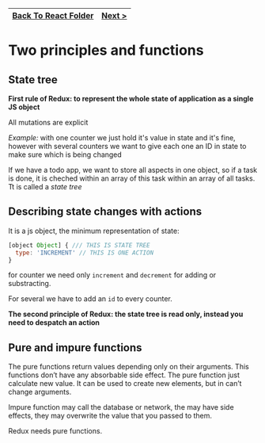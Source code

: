 | [Back To React Folder](https://github.com/reginPekin/Frontend/tree/master/Dan%20Abramov%20-%20redux) | [Next >](2%20Reducer.md) |
| --------------------------------------------------------------------------------------------------------------- | --------------------------------- |

<h1>Two principles and functions</h1>

<h2>State tree</h2>

**First rule of Redux: to represent the whole state of application as a single JS object**

All mutations are explicit

*Example:* with one counter we just hold it's value in state and it's fine, however with several counters we want to give each one an ID in state to make sure which is being changed

If we have a todo app, we want to store all aspects in one object, so if a task is done, it is cheched within an array of this task within an array of all tasks. Tt is called a *state tree*

<h2>Describing state changes with actions</h2>

It is a js object, the minimum representation of state:
```js
[object Object] { /// THIS IS STATE TREE
  type: 'INCREMENT' // THIS IS ONE ACTION
}
```

for counter we need only ```increment``` and ```decrement``` for adding or substracting.

For several we have to add an ```id``` to every counter.

**The second principle of Redux: the state tree is read only, instead you need to despatch an action**

<h2>Pure and impure functions</h2>

The pure functions return values depending only on their arguments. This functions don’t have any absorbable side effect. The pure function just calculate new value. It can be used to create new elements, but in can’t change arguments.

Impure function may call the database or network, the may have side effects, they may overwrite the value that you passed to them.

Redux needs pure functions.
